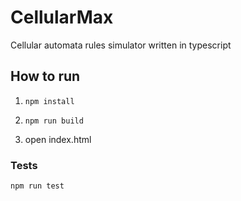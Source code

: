 # CellularMax
Cellular automata rules simulator written in typescript

## How to run

1. `npm install`

2. `npm run build`

3. open index.html

### Tests

`npm run test`
